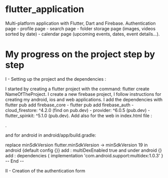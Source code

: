 # flutter_application

Multi-platform application with Flutter, Dart and Firebase. Authentication page - profile page - search page - folder storage page (images, videos sorted by date) - calendar page (upcoming events, dates, event details...).


# My progress on the project step by step

I - Setting up the project and the dependencies :

I started by creating a flutter project with the command: flutter create NameOfTheProject. 
I create a new firebase project, I follow instructions for creating my android, ios and web applications. I add the dependencies with flutter pub add firebase_core -  flutter pub add firebase_auth - cloud_firestore: ^4.2.0 (find on pub.dev) - provider: ^6.0.5 (pub.dev) - flutter_spinkit: ^5.1.0 (pub.dev). Add also for the web in index.html file :    
<script src="https://www.gstatic.com/firebasejs/8.10.0/firebase-app.js"></script>

<script src="https://www.gstatic.com/firebasejs/8.10.0/firebase-auth.js"></script>

<script src="https://www.gstatic.com/firebasejs/8.10.0/firebase-firestore.js"></script>.

and for android in android/app/build.gradle:

replace minSdkVersion flutter.minSdkVersion -> minSdkVersion 19
in android {default config {}} add : multiDexEnabled true
and under android {} add :
dependencies {
    implementation 'com.android.support:multidex:1.0.3'
}
 -- End --
 
 II - Creation of the authentication form
